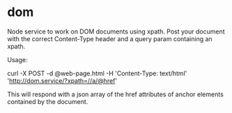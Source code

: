 dom
===

Node service to work on DOM documents using xpath. Post your document with the correct Content-Type header and a query param containing an xpath.

Usage:

  curl -X POST -d @web-page.html -H 'Content-Type: text/html' 'http://dom.service/?xpath=//a/@href'

This will respond with a json array of the href attributes of anchor elements contained by the document.

